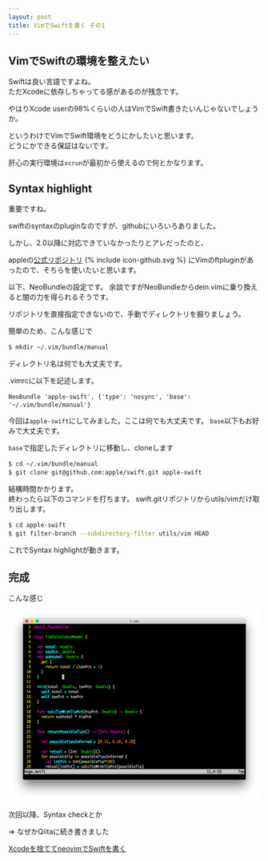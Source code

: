 ```yaml
---
layout: post
title: VimでSwiftを書く その1
---
```


## VimでSwiftの環境を整えたい

Swiftは良い言語ですよね。  
ただXcodeに依存しちゃってる感があるのが残念です。

やはりXcode userの98%くらいの人はVimでSwift書きたいんじゃないでしょうか。

というわけでVimでSwift環境をどうにかしたいと思います。  
どうにかできる保証はないです。

肝心の実行環境は`xcrun`が最初から使えるので何とかなります。  

## Syntax highlight

重要ですね。

swiftのsyntaxのpluginなのですが、githubにいろいろありました。

しかし、2.0以降に対応できていなかったりとアレだったのと、  

appleの[公式リポジトリ](https://github.com/apple/swift)
<span class="icon icon--github">{% include icon-github.svg %}</span>
にVimのftpluginがあったので、そちらを使いたいと思います。

以下、NeoBundleの設定です。
余談ですがNeoBundleからdein.vimに乗り換えると闇の力を得られるそうです。

リポジトリを直接指定できないので、手動でディレクトリを掘りましょう。

簡単のため、こんな感じで

~~~sh
$ mkdir ~/.vim/bundle/manual
~~~

ディレクトリ名は何でも大丈夫です。

.vimrcに以下を記述します。

~~~vim
NeoBundle 'apple-swift', {'type': 'nosync', 'base': '~/.vim/bundle/manual'} 
~~~

今回は`apple-swift`にしてみました。ここは何でも大丈夫です。
`base`以下もお好みで大丈夫です。

`base`で指定したディレクトリに移動し、cloneします

~~~sh
$ cd ~/.vim/bundle/manual
$ git clone git@github.com:apple/swift.git apple-swift
~~~

結構時間かかります。  
終わったら以下のコマンドを打ちます。
swift.gitリポジトリからutils/vimだけ取り出します。

~~~sh
$ cd apple-swift
$ git filter-branch --subdirectory-filter utils/vim HEAD
~~~

これでSyntax highlightが動きます。

## 完成

こんな感じ

![apple-swift](/images/swift-syntax.png)

次回以降、Syntax checkとか

=> なぜかQiitaに続き書きました

[Xcodeを捨ててneovimでSwiftを書く](http://qiita.com/shotat/items/eb8c9afdf2e31633b291)
